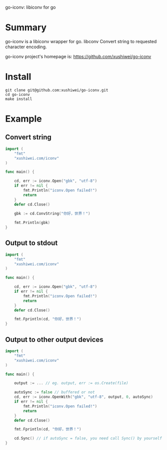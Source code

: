 go-iconv: libiconv for go

# Summary

go-iconv is a libiconv wrapper for go. libconv Convert string to requested character encoding.

go-iconv project's homepage is: https://github.com/xushiwei/go-iconv


# Install

```
git clone git@github.com:xushiwei/go-iconv.git
cd go-iconv
make install
```

# Example

## Convert string

```go
import (
    "fmt"
    "xushiwei.com/iconv"
)

func main() {

    cd, err := iconv.Open("gbk", "utf-8")
    if err != nil {
        fmt.Println("iconv.Open failed!")
        return
    }
    defer cd.Close()

	gbk := cd.ConvString("你好，世界！")
	
    fmt.Println(gbk)
}
```

## Output to stdout

```go
import (
    "fmt"
    "xushiwei.com/iconv"
)

func main() {

    cd, err := iconv.Open("gbk", "utf-8")
    if err != nil {
        fmt.Println("iconv.Open failed!")
        return
    }
    defer cd.Close()

    fmt.Fprintln(cd, "你好，世界！")
}
```

## Output to other output devices

```go
import (
    "fmt"
    "xushiwei.com/iconv"
)

func main() {

    output := ... // eg. output, err := os.Create(file)

    autoSync := false // buffered or not
    cd, err := iconv.OpenWith("gbk", "utf-8", output, 0, autoSync)
    if err != nil {
        fmt.Println("iconv.Open failed!")
        return
    }
    defer cd.Close()

    fmt.Fprintln(cd, "你好，世界！")

    cd.Sync() // if autoSync = false, you need call Sync() by yourself
}
```

